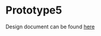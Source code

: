 # Prototype5
Design document can be found [here](https://docs.google.com/document/d/1EapAADTxADX47IEWv05F67_sLHsG0ZhCDC5kxgkSDIU/edit)
